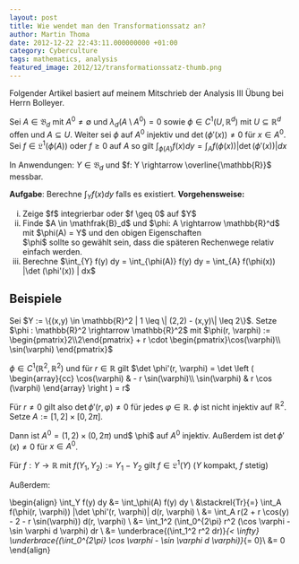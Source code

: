 ```yaml
---
layout: post
title: Wie wendet man den Transformationssatz an?
author: Martin Thoma
date: 2012-12-22 22:43:11.000000000 +01:00
category: Cyberculture
tags: mathematics, analysis
featured_image: 2012/12/transformationssatz-thumb.png
---
```

<div class="info">Folgender Artikel basiert auf meinem Mitschrieb der Analysis III &Uuml;bung bei Herrn Bolleyer.</div>

Sei $A \in \mathfrak{B}_d$ mit $A^0 \neq \emptyset$ und $\lambda_d (A \setminus A^0) = 0$ sowie $\phi \in C^1(U, \mathbb{R}^d)$ mit $U \subseteq \mathbb{R}^d$ offen und $A \subseteq U$. Weiter sei $\phi$ auf $A^0$ injektiv und $\det(\phi'(x)) \neq 0$ f&uuml;r $x \in A^0$. Sei $f \in \mathfrak{L}^1(\phi(A))$ oder $f \geq 0$ auf $A$ so gilt $\int_{\phi(A)} f(x) dy = \int_A f(\phi(x)) | \det(\phi'(x)) | dx$

In Anwendungen: $Y \in \mathfrak{B}_d$ und $f: Y \rightarrow \overline{\mathbb{R}}$ messbar.

<strong>Aufgabe</strong>: Berechne $\int_Y f(x) dy$ falls es existiert.
<strong>Vorgehensweise:</strong>
<ol type="i" style="list-style-type:lower-roman;">
   <li>Zeige $f$ integrierbar oder $f \geq 0$ auf $Y$</li>
   <li>Finde $A \in \mathfrak{B}_d$ und $\phi: A \rightarrow \mathbb{R}^d$ mit $\phi(A) = Y$ und den obigen Eigenschaften<br/>
$\phi$ sollte so gew&auml;hlt sein, dass die sp&auml;teren Rechenwege relativ einfach werden.</li>
    <li>Berechne $\int_{Y} f(y) dy = \int_{\phi(A)} f(y) dy = \int_{A} f(\phi(x)) |\det (\phi'(x)) | dx$</li>
</ol>

<h2>Beispiele</h2>
Sei $Y := \{(x,y) \in \mathbb{R}^2 | 1 \leq \| (2,2) - (x,y)\| \leq 2\}$.
Setze $\phi : \mathbb{R}^2 \rightarrow \mathbb{R}^2$ mit $\phi(r, \varphi) := \begin{pmatrix}2\\2\end{pmatrix} + r \cdot \begin{pmatrix}\cos(\varphi)\\ \sin(\varphi) \end{pmatrix}$

$\phi \in C^1(\mathbb{R}^2, \mathbb{R}^2)$ und f&uuml;r $r \in \mathbb{R}$ gilt $\det \phi'(r, \varphi) = \det \left ( \begin{array}{cc}
\cos(\varphi) & - r \sin(\varphi)\\
\sin(\varphi) & r \cos (\varphi)
\end{array} \right ) = r$

F&uuml;r $r \neq 0$ gilt also $\det \phi'(r, \varphi) \neq 0$ f&uuml;r jedes $\varphi \in \mathbb{R}$. $\phi$ ist nicht injektiv auf $\mathbb{R}^2$. Setze $A := [1,2] \times [0, 2\pi]$.

Dann ist $A^0 = (1,2) \times (0,2 \pi)$ und$ \phi$ auf $A^0$ injektiv. Au&szlig;erdem ist $\det \phi'(x) \neq 0$ f&uuml;r $x \in A^0$. 

F&uuml;r $f:Y \rightarrow \mathbb{R}$ mit $f(Y_1, Y_2) := Y_1 - Y_2$ gilt $f \in \mathfrak{L}^1(Y)$ ($Y$ kompakt, $f$ stetig)

Au&szlig;erdem: 

\begin{align}
\int_Y f(y) dy &= \int_\phi(A) f(y) dy \\
&\stackrel{Tr}{=} \int_A f(\phi(r, \varphi)) |\det \phi'(r, \varphi)| d(r, \varphi) \\
&= \int_A r(2 + r \cos(y) - 2 - r \sin(\varphi)) d(r, \varphi) \\
&= \int_1^2 (\int_0^{2\pi} r^2 (\cos \varphi - \sin \varphi d \varphi) dr \\
&= \underbrace{(\int_1^2 r^2 dr)}_{< \infty} \underbrace{(\int_0^{2\pi} \cos \varphi - \sin \varphi d \varphi)}_{= 0}\\
&= 0
\end{align}
